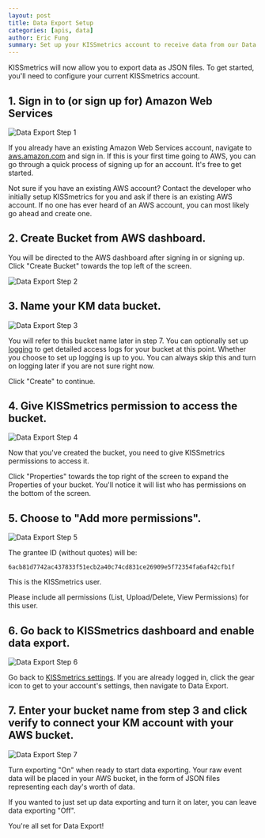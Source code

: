```yaml
---
layout: post
title: Data Export Setup
categories: [apis, data]
author: Eric Fung
summary: Set up your KISSmetrics account to receive data from our Data Export feature.
---
```

KISSmetrics will now allow you to export data as JSON files. To get started, you'll need to configure your current KISSmetrics account.

## 1. Sign in to (or sign up for) Amazon Web Services
![Data Export Step 1][1]

If you already have an existing Amazon Web Services account, navigate to [aws.amazon.com][aws] and sign in. If this is your first time going to AWS, you can go through a quick process of signing up for an account. It's free to get started.

Not sure if you have an existing AWS account? Contact the developer who initially setup KISSmetrics for you and ask if there is an existing AWS account. If no one has ever heard of an AWS account, you can most likely go ahead and create one.

## 2. Create Bucket from AWS dashboard.

You will be directed to the AWS dashboard after signing in or signing up. Click "Create Bucket" towards the top left of the screen.

![Data Export Step 2][2]

## 3. Name your KM data bucket.
![Data Export Step 3][3]

You will refer to this bucket name later in step 7. You can optionally set up [logging][aws-logging] to get detailed access logs for your bucket at this point. Whether you choose to set up logging is up to you. You can always skip this and turn on logging later if you are not sure right now.

Click "Create" to continue.

## 4. Give KISSmetrics permission to access the bucket.
![Data Export Step 4][4]

Now that you've created the bucket, you need to give KISSmetrics permissions to access it.

Click "Properties" towards the top right of the screen to expand the Properties of your bucket. You'll notice it will list who has permissions on the bottom of the screen.

## 5. Choose to "Add more permissions".
![Data Export Step 5][5]

The grantee ID (without quotes) will be:

`6acb81d7742ac437833f51ecb2a40c74cd831ce26909e5f72354fa6af42cfb1f`

This is the KISSmetrics user.

Please include all permissions (List, Upload/Delete, View Permissions) for this user.
 
## 6. Go back to KISSmetrics dashboard and enable data export.
![Data Export Step 6][6]

Go back to [KISSmetrics settings][km-settings]. If you are already logged in, click the gear icon to get to your account's settings, then navigate to Data Export.
 
## 7. Enter your bucket name from step 3 and click verify to connect your KM account with your AWS bucket.
![Data Export Step 7][7]

Turn exporting "On" when ready to start data exporting. Your raw event data will be placed in your AWS bucket, in the form of JSON files representing each day's worth of data.

If you wanted to just set up data exporting and turn it on later, you can leave data exporting "Off".

You're all set for Data Export!

[aws]: https://aws.amazon.com
[aws-logging]: http://docs.amazonwebservices.com/AmazonS3/latest/UG/index.html?ManagingBucketLogging.html
[km-settings]: http://www.kissmetrics.com/settings
[1]: https://s3.amazonaws.com/kissmetrics-support-files/assets/data-export/01-aws.png
[2]: https://s3.amazonaws.com/kissmetrics-support-files/assets/apis/data/dataexport2.png
[3]: https://s3.amazonaws.com/kissmetrics-support-files/assets/apis/data/dataexport3.png
[4]: https://s3.amazonaws.com/kissmetrics-support-files/assets/data-export/03-add-permissions.png
[5]: https://s3.amazonaws.com/kissmetrics-support-files/assets/data-export/04-km-user.png
[6]: https://s3.amazonaws.com/kissmetrics-support-files/assets/apis/data/dataexport6.png
[7]: https://s3.amazonaws.com/kissmetrics-support-files/assets/apis/data/dataexport7.png
